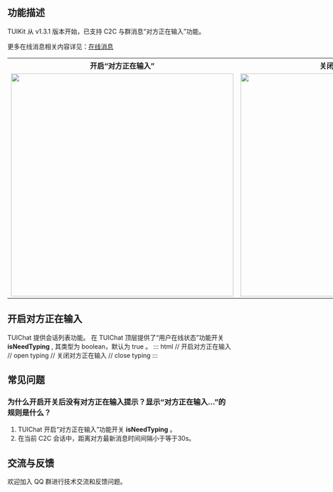 ﻿## 功能描述
TUIKit 从 v1.3.1 版本开始，已支持 C2C 与群消息“对方正在输入”功能。

更多在线消息相关内容详见：[在线消息](https://cloud.tencent.com/document/product/269/75341)
<table style="text-align:center;vertical-align:middle;width:1000px;overflow-x:auto;">
  <tr>
    <th style="text-align:center;" width="500px">开启“对方正在输入”<br></th>
    <th style="text-align:center;" width="500px">关闭“对方正在输入”<br></th>
  </tr>
  <tr>
    <td><img style="width:500px" src="https://qcloudimg.tencent-cloud.cn/raw/26d673bd2170725e704afa307b2bb902.png"  />    </td>
    <td><img style="width:500px" src="https://qcloudimg.tencent-cloud.cn/raw/843b2e1f6a3a409511ceb21d5b1529b5.png" /> </td>
</table>

## 开启对方正在输入
TUIChat 提供会话列表功能。
在 TUIChat 顶层提供了“用户在线状态”功能开关 **isNeedTyping** , 其类型为 boolean，默认为 true 。
<dx-codeblock>
 :::  html
 // 开启对方正在输入
 // open typing
<TUIChat :isNeedTyping="true" />
 // 关闭对方正在输入
 // close typing
<TUIChat :isNeedTyping="false" />
:::
</dx-codeblock>

## 常见问题

### 为什么开启开关后没有对方正在输入提示？显示“对方正在输入...”的规则是什么？
1. TUIChat 开启“对方正在输入”功能开关 **isNeedTyping** 。
2. 在当前 C2C 会话中，距离对方最新消息时间间隔小于等于30s。

## 交流与反馈

欢迎加入 QQ 群进行技术交流和反馈问题。
<img src="https://qcloudimg.tencent-cloud.cn/raw/960ce9d76ea2cebffcb7629741279b90.png" alt="" style="zoom:50%;" />

